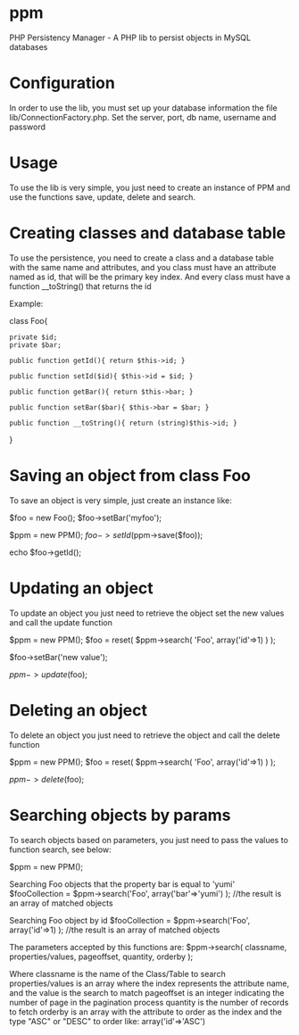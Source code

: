 ppm
===

PHP Persistency Manager - A PHP lib to persist objects in MySQL databases

Configuration
===

In order to use the lib, you must set up your database information the file lib/ConnectionFactory.php.
Set the server, port, db name, username and password

Usage
===

To use the lib is very simple, you just need to create an instance of PPM and use the functions save, update, delete and search.

Creating classes and database table
===

To use the persistence, you need to create a class and a database table with the same name and attributes, 
and you class must have an attribute named as id, that will be the primary key index. And every class must have
a function __toString() that returns the id
	
Example:

class Foo{

	private $id;
	private $bar;
	
	public function getId(){ return $this->id; }
	
	public function setId($id){ $this->id = $id; }
	
	public function getBar(){ return $this->bar; }
	
	public function setBar($bar){ $this->bar = $bar; }
	
	public function __toString(){ return (string)$this->id; }

}

Saving an object from class Foo
===

To save an object is very simple, just create an instance like:

$foo = new Foo();
$foo->setBar('myfoo');

$ppm = new PPM();
$foo->setId($ppm->save($foo));

echo $foo->getId();

Updating an object
===

To update an object you just need to retrieve the object set the new values and call the update function

$ppm = new PPM();
$foo = reset( $ppm->search( 'Foo', array('id'=>1) ) );

$foo->setBar('new value');

$ppm->update($foo);

Deleting an object
===

To delete an object you just need to retrieve the object and call the delete function

$ppm = new PPM();
$foo = reset( $ppm->search( 'Foo', array('id'=>1) ) );

$ppm->delete($foo);

Searching objects by params
===

To search objects based on parameters, you just need to pass the values to function search, see below:

$ppm = new PPM();

Searching Foo objects that the property bar is equal to 'yumi'
$fooCollection = $ppm->search('Foo', array('bar'=>'yumi') ); //the result is an array of matched objects

Searching Foo object by id
$fooCollection = $ppm->search('Foo', array('id'=>1) ); //the result is an array of matched objects

The parameters accepted by this functions are: $ppm->search( classname, properties/values, pageoffset, quantity, orderby );

Where classname is the name of the Class/Table to search
properties/values is an array where the index represents the attribute name, and the value is the search to match
pageoffset is an integer indicating the number of page in the pagination process
quantity is the number of records to fetch
orderby is an array with the attribute to order as the index and the type "ASC" or "DESC" to order like: array('id'=>'ASC')